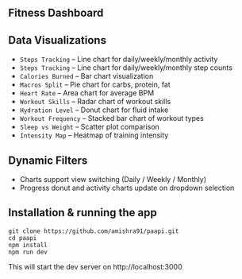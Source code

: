 ## Fitness Dashboard

## Data Visualizations

- `Steps Tracking` – Line chart for daily/weekly/monthly activity
- `Steps Tracking` – Line chart for daily/weekly/monthly step counts
- `Calories Burned` – Bar chart visualization
- `Macros Split` – Pie chart for carbs, protein, fat
- `Heart Rate` – Area chart for average BPM
- `Workout Skills` – Radar chart of workout skills
- `Hydration Level` – Donut chart for fluid intake
- `Workout Frequency` – Stacked bar chart of workout types
- `Sleep vs Weight` – Scatter plot comparison
- `Intensity Map` – Heatmap of training intensity

## Dynamic Filters

- Charts support view switching (Daily / Weekly / Monthly)
- Progress donut and activity charts update on dropdown selection

## Installation & running the app

```
git clone https://github.com/amishra91/paapi.git
cd paapi
npm install
npm run dev
```

This will start the dev server on http://localhost:3000

